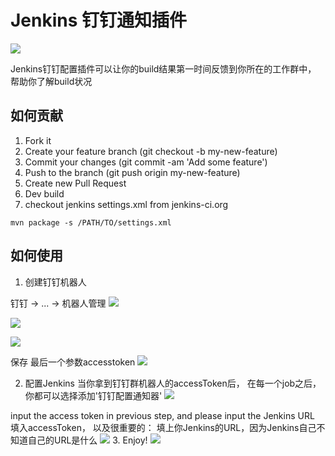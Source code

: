 # Jenkins 钉钉通知插件 
![](https://travis-ci.org/ztbsuper/dingding-plugin.svg?branch=master)

Jenkins钉钉配置插件可以让你的build结果第一时间反馈到你所在的工作群中， 帮助你了解build状况

## 如何贡献 
1. Fork it
2. Create your feature branch (git checkout -b my-new-feature)
3. Commit your changes (git commit -am 'Add some feature')
4. Push to the branch (git push origin my-new-feature)
5. Create new Pull Request
6. Dev build
7. checkout jenkins settings.xml from jenkins-ci.org
```
mvn package -s /PATH/TO/settings.xml 
```


## 如何使用 
1. 创建钉钉机器人 

钉钉 -> ... -> 机器人管理 
![](https://github.com/jenkinsci/dingding-notifications-plugin/blob/master/static/entry.png?raw=true)

![](https://github.com/jenkinsci/dingding-notifications-plugin/blob/master/static/robot.png?raw=true)

![](https://github.com/jenkinsci/dingding-notifications-plugin/blob/master/static/create_robot.png?raw=true)

保存 最后一个参数accesstoken
![](https://github.com/jenkinsci/dingding-notifications-plugin/blob/master/static/token.png?raw=true)

2. 配置Jenkins 
当你拿到钉钉群机器人的accessToken后， 在每一个job之后，你都可以选择添加'钉钉配置通知器'
![](https://github.com/jenkinsci/dingding-notifications-plugin/blob/master/static/config_post_step.png?raw=true)

input the access token in previous step, and please input the Jenkins URL
填入accessToken， 以及很重要的： 填上你Jenkins的URL，因为Jenkins自己不知道自己的URL是什么
![](https://github.com/jenkinsci/dingding-notifications-plugin/blob/master/static/config.png?raw=true)
3. Enjoy!
![](https://github.com/jenkinsci/dingding-notifications-plugin/blob/master/static/result.png?raw=true)
